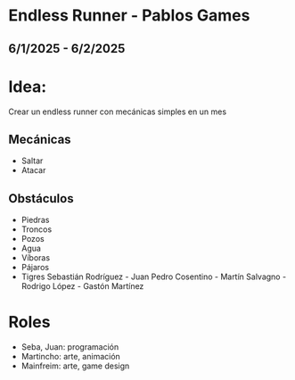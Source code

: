 # Endless Runner - Pablos Games
## 6/1/2025 - 6/2/2025

# Idea:
Crear un endless runner con mecánicas simples en un mes

## Mecánicas
* Saltar
* Atacar

## Obstáculos
* Piedras
* Troncos
* Pozos
* Agua
* Víboras
* Pájaros
* Tigres
Sebastián Rodríguez - Juan Pedro Cosentino - Martín Salvagno - Rodrigo López - Gastón Martínez
# Roles
* Seba, Juan: programación
* Martincho: arte, animación
* Mainfreim: arte, game design
